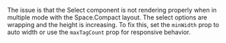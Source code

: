 The issue is that the Select component is not rendering properly when in multiple mode with the Space.Compact layout. The select options are wrapping and the height is increasing. To fix this, set the `minWidth` prop to auto width or use the `maxTagCount` prop for responsive behavior.

